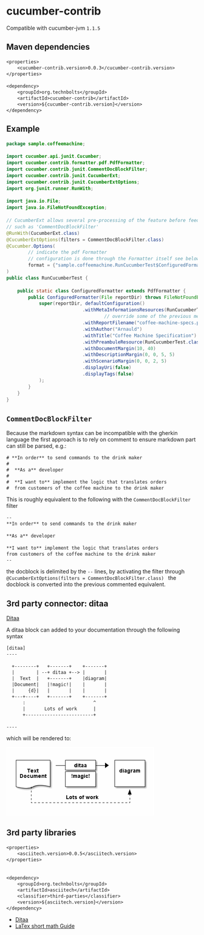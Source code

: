 cucumber-contrib
================

Compatible with cucumber-jvm `1.1.5`


Maven dependencies
------------------

    <properties>
        <cucumber-contrib.version>0.0.3</cucumber-contrib.version>
    </properties>

    <dependency>
        <groupId>org.technbolts</groupId>
        <artifactId>cucumber-contrib</artifactId>
        <version>${cucumber-contrib.version}</version>
    </dependency>

Example
-------

```java
package sample.coffeemachine;

import cucumber.api.junit.Cucumber;
import cucumber.contrib.formatter.pdf.PdfFormatter;
import cucumber.contrib.junit.CommentDocBlockFilter;
import cucumber.contrib.junit.CucumberExt;
import cucumber.contrib.junit.CucumberExtOptions;
import org.junit.runner.RunWith;

import java.io.File;
import java.io.FileNotFoundException;

// CucumberExt allows several pre-processing of the feature before feeding Cucumber
// such as 'CommentDocBlockFilter'
@RunWith(CucumberExt.class)
@CucumberExtOptions(filters = CommentDocBlockFilter.class)
@Cucumber.Options(
        // indicate the pdf Formatter
        // configuration is done through the Formatter itself see below
        format = {"sample.coffeemachine.RunCucumberTest$ConfiguredFormatter:target/pdf"}
)
public class RunCucumberTest {

    public static class ConfiguredFormatter extends PdfFormatter {
        public ConfiguredFormatter(File reportDir) throws FileNotFoundException {
            super(reportDir, defaultConfiguration()
                            .withMetaInformationsResources(RunCucumberTest.class, "00-meta.properties")
                                    // override some of the previous meta infomations
                            .withReportFilename("coffee-machine-specs.pdf")
                            .withAuthor("Arnauld")
                            .withTitle("Coffee Machine Specification")
                            .withPreambuleResource(RunCucumberTest.class, "00-preambule.md")
                            .withDocumentMargin(10, 40)
                            .withDescriptionMargin(0, 0, 5, 5)
                            .withScenarioMargin(0, 0, 2, 5)
                            .displayUri(false)
                            .displayTags(false)
            );
        }
    }
}
```


`CommentDocBlockFilter`
-----------------------

Because the markdown syntax can be incompatible with the gherkin language the first approach is to rely on comment
to ensure markdown part can still be parsed, e.g.:

```gherkin
# **In order** to send commands to the drink maker
#
#  **As a** developer
#
#  **I want to** implement the logic that translates orders
#  from customers of the coffee machine to the drink maker
```

This is roughly equivalent to the following with the `CommentDocBlockFilter` filter

```
--
**In order** to send commands to the drink maker

**As a** developer

**I want to** implement the logic that translates orders
from customers of the coffee machine to the drink maker
--
```

the docblock is delimited by the `--` lines, by activating the filter through `@CucumberExtOptions(filters = CommentDocBlockFilter.class)
` the docblock is converted into the previous commented equivalent.


3rd party connector: ditaa
--------------------------

[Ditaa](http://ditaa.sourceforge.net/#usage)

A ditaa block can added to your documentation through the following syntax

```
[ditaa]
----

  +--------+   +-------+    +-------+
  |        | --+ ditaa +--> |       |
  |  Text  |   +-------+    |diagram|
  |Document|   |!magic!|    |       |
  |     {d}|   |       |    |       |
  +---+----+   +-------+    +-------+
      :                         ^
      |       Lots of work      |
      +-------------------------+

----
```

which will be rendered to:

![ditaa first rendering](doc/images/ditaa-first.png)


3rd party libraries
-------------------

    <properties>
        <asciitech.version>0.0.5</asciitech.version>
    </properties>


    <dependency>
        <groupId>org.technbolts</groupId>
        <artifactId>asciitech</artifactId>
        <classifier>third-parties</classifier>
        <version>${asciitech.version}</version>
    </dependency>

* [Ditaa](http://ditaa.sourceforge.net/#usage)
* [LaTex short math Guide](ftp://ftp.ams.org/ams/doc/amsmath/short-math-guide.pdf)

